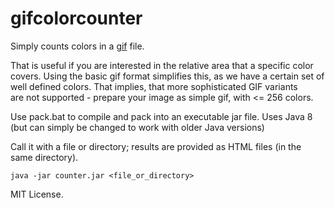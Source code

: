 # gifcolorcounter

Simply counts colors in a [gif](https://en.wikipedia.org/wiki/GIF) file. 

That is useful if you are interested in the relative area that a specific color covers. Using the basic gif format 
simplifies this, as we have a certain set of well defined colors. That implies, that more sophisticated GIF variants  
are not supported - prepare your image as simple gif, with <= 256 colors. 

Use pack.bat to compile and pack into an executable jar file. Uses Java 8 (but can simply be changed to work with 
older Java versions)

Call it with a file or directory; results are provided as HTML files (in the same directory).

    java -jar counter.jar <file_or_directory>

MIT License.
